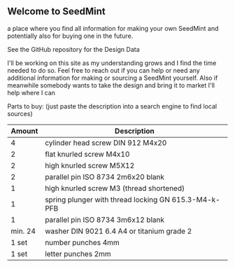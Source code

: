 ## Welcome to SeedMint

a place where you find all information for making your own SeedMint and potentially also for buying one in the future.

See the GitHub repository for the Design Data

I'll be working on this site as my understanding grows and I find the time needed to do so.
Feel free to reach out if you can help or need any additional information for making or sourcing a SeedMint yourself.
Also if meanwhile somebody wants to take the design and bring it to market I'll help where I can

Parts to buy: (just paste the description into a search engine to find local sources)

<table>
  <thead>
    <tr>
      <th>Amount</th>
      <th>Description</th>     
    </tr>
  </thead>
  <tbody>
    <tr>
      <td>4</td>
      <td>cylinder head screw DIN 912 M4x20</td>    
    </tr>
    <tr>
      <td>2</td>
      <td>flat knurled screw M4x10</td>
    </tr>
     <tr>
      <td>2</td>
      <td>high knurled screw M5X12</td>
    </tr>
     <tr>
      <td>2</td>
      <td>parallel pin ISO 8734 2m6x20 blank</td>
        <tr>
      <td>1</td>
      <td>high knurled screw M3 (thread shortened)</td>
    </tr>
     <tr>
      <td>1</td>
      <td>spring plunger with thread locking GN 615.3-M4-k-PFB</td>
    </tr>
     <tr>
      <td>1</td>
      <td>parallel pin ISO 8734 3m6x12 blank</td>
    </tr>
     <tr>
      <td>min. 24</td>
      <td>washer DIN 9021 6.4 A4 or titanium grade 2</td>
    </tr>
     <tr>
      <td>1 set</td>
      <td>number punches 4mm</td>
    </tr>
     <tr>
      <td>1 set</td>
      <td>letter punches 2mm</td>
    </tr>
  </tbody>
</table>


